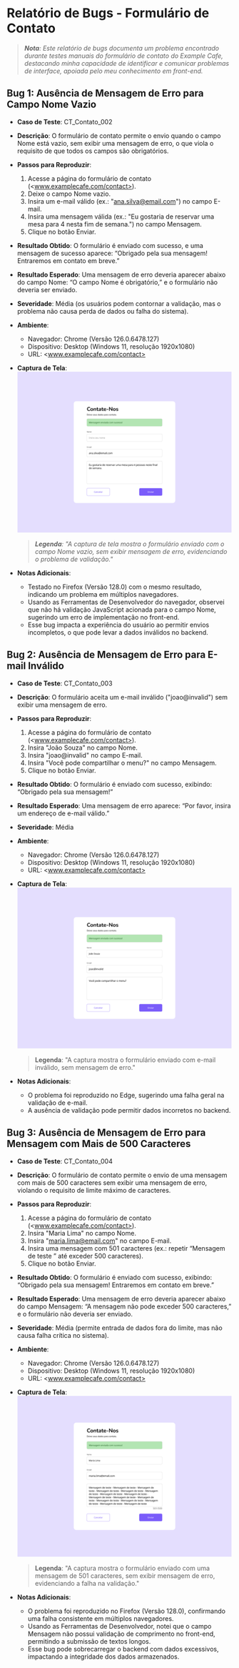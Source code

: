 # Relatório de Bugs - Formulário de Contato

> _**Nota**: Este relatório de bugs documenta um problema encontrado durante testes manuais do formulário de contato do Example Cafe, destacando minha capacidade de identificar e comunicar problemas de interface, apoiada pelo meu conhecimento em front-end._

## Bug 1: Ausência de Mensagem de Erro para Campo Nome Vazio

- **Caso de Teste**: CT_Contato_002
- **Descrição**: O formulário de contato permite o envio quando o campo Nome está vazio, sem exibir uma mensagem de erro, o que viola o requisito de que todos os campos são obrigatórios.
- **Passos para Reproduzir**:
  1. Acesse a página do formulário de contato (<www.examplecafe.com/contact>).
  1. Deixe o campo Nome vazio.
  1. Insira um e-mail válido (ex.: "<ana.silva@email.com>") no campo E-mail.
  1. Insira uma mensagem válida (ex.: "Eu gostaria de reservar uma mesa para 4 nesta fim de semana.") no campo Mensagem.
  1. Clique no botão Enviar.
- **Resultado Obtido**: O formulário é enviado com sucesso, e uma mensagem de sucesso aparece: “Obrigado pela sua mensagem! Entraremos em contato em breve.”
- **Resultado Esperado**: Uma mensagem de erro deveria aparecer abaixo do campo Nome: “O campo Nome é obrigatório,” e o formulário não deveria ser enviado.
- **Severidade**: Média (os usuários podem contornar a validação, mas o problema não causa perda de dados ou falha do sistema).
- **Ambiente**:
  - Navegador: Chrome (Versão 126.0.6478.127)
  - Dispositivo: Desktop (Windows 11, resolução 1920x1080)
  - URL: <www.examplecafe.com/contact>
- **Captura de Tela**:
  ![Captura de tela de erro](screenshots/bug-ct-contato002.png)

  > _**Legenda**: "A captura de tela mostra o formulário enviado com o campo Nome vazio, sem exibir mensagem de erro, evidenciando o problema de validação."_

- **Notas Adicionais**:
  - Testado no Firefox (Versão 128.0) com o mesmo resultado, indicando um problema em múltiplos navegadores.
  - Usando as Ferramentas de Desenvolvedor do navegador, observei que não há validação JavaScript acionada para o campo Nome, sugerindo um erro de implementação no front-end.
  - Esse bug impacta a experiência do usuário ao permitir envios incompletos, o que pode levar a dados inválidos no backend.

## Bug 2: Ausência de Mensagem de Erro para E-mail Inválido

- **Caso de Teste**: CT_Contato_003
- **Descrição**: O formulário aceita um e-mail inválido ("joao@invalid") sem exibir uma mensagem de erro.
- **Passos para Reproduzir**:
  1. Acesse a página do formulário de contato (<www.examplecafe.com/contact>).
  2. Insira "João Souza" no campo Nome.
  3. Insira "joao@invalid" no campo E-mail.
  4. Insira "Você pode compartilhar o menu?" no campo Mensagem.
  5. Clique no botão Enviar.
- **Resultado Obtido**: O formulário é enviado com sucesso, exibindo: “Obrigado pela sua mensagem!”
- **Resultado Esperado**: Uma mensagem de erro aparece: “Por favor, insira um endereço de e-mail válido.”
- **Severidade**: Média
- **Ambiente**:
  - Navegador: Chrome (Versão 126.0.6478.127)
  - Dispositivo: Desktop (Windows 11, resolução 1920x1080)
  - URL: <www.examplecafe.com/contact>
- **Captura de Tela**:
  ![Captura de Tela de E-mail Inválido](screenshots/bug-ct-contato003.png)

  > **Legenda**: "A captura mostra o formulário enviado com e-mail inválido, sem mensagem de erro."

- **Notas Adicionais**:
  - O problema foi reproduzido no Edge, sugerindo uma falha geral na validação de e-mail.
  - A ausência de validação pode permitir dados incorretos no backend.

## Bug 3: Ausência de Mensagem de Erro para Mensagem com Mais de 500 Caracteres

- **Caso de Teste**: CT_Contato_004
- **Descrição**: O formulário de contato permite o envio de uma mensagem com mais de 500 caracteres sem exibir uma mensagem de erro, violando o requisito de limite máximo de caracteres.
- **Passos para Reproduzir**:
  1. Acesse a página do formulário de contato (<www.examplecafe.com/contact>).
  2. Insira "Maria Lima" no campo Nome.
  3. Insira "<maria.lima@email.com>" no campo E-mail.
  4. Insira uma mensagem com 501 caracteres (ex.: repetir “Mensagem de teste ” até exceder 500 caracteres).
  5. Clique no botão Enviar.
- **Resultado Obtido**: O formulário é enviado com sucesso, exibindo: “Obrigado pela sua mensagem! Entraremos em contato em breve.”
- **Resultado Esperado**: Uma mensagem de erro deveria aparecer abaixo do campo Mensagem: “A mensagem não pode exceder 500 caracteres,” e o formulário não deveria ser enviado.
- **Severidade**: Média (permite entrada de dados fora do limite, mas não causa falha crítica no sistema).
- **Ambiente**:
  - Navegador: Chrome (Versão 126.0.6478.127)
  - Dispositivo: Desktop (Windows 11, resolução 1920x1080)
  - URL: <www.examplecafe.com/contact>
- **Captura de Tela**:
  ![Captura de Tela de Mensagem Longa](screenshots/bug-ct-contato004.png)

  > **Legenda**: "A captura mostra o formulário enviado com uma mensagem de 501 caracteres, sem exibir mensagem de erro, evidenciando a falha na validação."

- **Notas Adicionais**:
  - O problema foi reproduzido no Firefox (Versão 128.0), confirmando uma falha consistente em múltiplos navegadores.
  - Usando as Ferramentas de Desenvolvedor, notei que o campo Mensagem não possui validação de comprimento no front-end, permitindo a submissão de textos longos.
  - Esse bug pode sobrecarregar o backend com dados excessivos, impactando a integridade dos dados armazenados.
